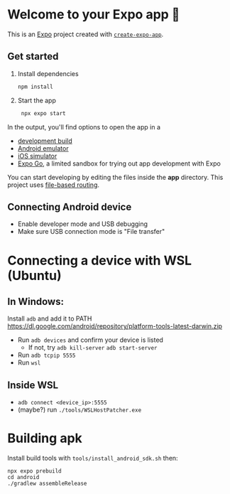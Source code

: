 # Welcome to your Expo app 👋

This is an [Expo](https://expo.dev) project created with [`create-expo-app`](https://www.npmjs.com/package/create-expo-app).

## Get started

1. Install dependencies

   ```bash
   npm install
   ```

2. Start the app

   ```bash
    npx expo start
   ```

In the output, you'll find options to open the app in a

- [development build](https://docs.expo.dev/develop/development-builds/introduction/)
- [Android emulator](https://docs.expo.dev/workflow/android-studio-emulator/)
- [iOS simulator](https://docs.expo.dev/workflow/ios-simulator/)
- [Expo Go](https://expo.dev/go), a limited sandbox for trying out app development with Expo

You can start developing by editing the files inside the **app** directory. This project uses [file-based routing](https://docs.expo.dev/router/introduction).


## Connecting Android device
- Enable developer mode and USB debugging
- Make sure USB connection mode is "File transfer"

# Connecting a device with WSL (Ubuntu)

## In Windows:
Install `adb` and add it to PATH
https://dl.google.com/android/repository/platform-tools-latest-darwin.zip

- Run `adb devices` and confirm your device is listed
  - If not, try
    `adb kill-server`
    `adb start-server`
- Run `adb tcpip 5555`
- Run `wsl`

## Inside WSL
- `adb connect <device_ip>:5555`
- (maybe?) run `./tools/WSLHostPatcher.exe`

# Building apk

Install build tools with `tools/install_android_sdk.sh` then:
```
npx expo prebuild
cd android
./gradlew assembleRelease
```

